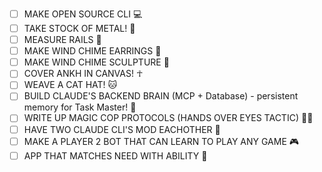 - [ ] MAKE OPEN SOURCE CLI 💻
- [ ] TAKE STOCK OF METAL! 🔩
- [ ] MEASURE RAILS 📏
- [ ] MAKE WIND CHIME EARRINGS 🎐
- [ ] MAKE WIND CHIME SCULPTURE 🎐
- [ ] COVER ANKH IN CANVAS! ☥
- [ ] WEAVE A CAT HAT! 🐱
- [ ] BUILD CLAUDE'S BACKEND BRAIN (MCP + Database) - persistent memory for Task Master! 🧠
- [ ] WRITE UP MAGIC COP PROTOCOLS (HANDS OVER EYES TACTIC) 👮‍♀️
- [ ] HAVE TWO CLAUDE CLI'S MOD EACHOTHER 🤖
- [ ] MAKE A PLAYER 2 BOT THAT CAN LEARN TO PLAY ANY GAME 🎮
- [ ] APP THAT MATCHES NEED WITH ABILITY 🤝